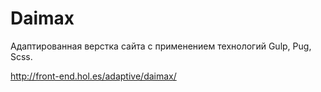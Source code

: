 # Daimax
Адаптированная верстка сайта с применением технологий Gulp, Pug, Scss.

http://front-end.hol.es/adaptive/daimax/

